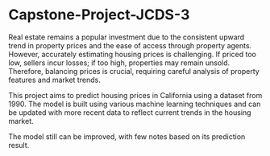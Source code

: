 # Capstone-Project-JCDS-3

Real estate remains a popular investment due to the consistent upward trend in property prices and the ease of access through property agents. However, accurately estimating housing prices is challenging. If priced too low, sellers incur losses; if too high, properties may remain unsold. Therefore, balancing prices is crucial, requiring careful analysis of property features and market trends.

This project aims to predict housing prices in California using a dataset from 1990. The model is built using various machine learning techniques and can be updated with more recent data to reflect current trends in the housing market.

The model still can be improved, with few notes based on its prediction result.
